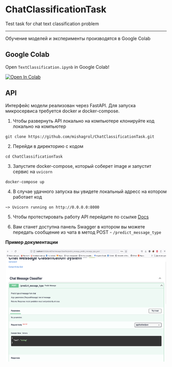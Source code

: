 # ChatClassificationTask
Test task for chat text classification problem

------

Обучение моделей и эксперименты производятся в Google Colab 

## Google Colab 

Open `TextClassification.ipynb` in Google Colab!

<a href="https://colab.research.google.com/github/mishagrol/ChatClassificationTask/blob/main/notebooks/TextClassification.ipynb" target="_parent"><img src="https://colab.research.google.com/assets/colab-badge.svg" alt="Open In Colab"/></a>


## API

Интерфейс модели реализован через FastAPI. Для запуска микросервиса требуется docker и docker-compose.

1. Чтобы развернуть API локально на компьютере клонируйте код локально на компьютер

`git clone https://github.com/mishagrol/ChatClassificationTask.git`

2. Перейди в директорию с кодом

`cd ChatClassificationTask`

3. Запустите docker-compose, который соберет image и запустит сервис на `uvicorn`

`docker-compose up`


4. В случае удачного запуска вы увидете локальный адресс на котором работает код

`~> Uvicorn running on http://0.0.0.0:8000`

5. Чтобы протестировать работу API перейдите по ссылке [Docs](http://localhost:8000/docs)

6. Вам станет доступна панель Swagger в котором вы можете передать сообщение из чата в метод POST - `/predict_message_type`

__Пример документации__

<div align="center">
	<img width="500" height="350" src="data/example.png" alt="Awesome">
	<br>
</div>




